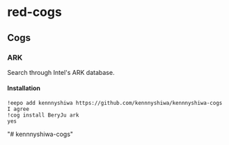 # red-cogs

## Cogs

### ARK

Search through Intel's ARK database.

#### Installation

```
!eepo add kennnyshiwa https://github.com/kennnyshiwa/kennnyshiwa-cogs
I agree
!cog install BeryJu ark
yes
```

"# kennnyshiwa-cogs" 
